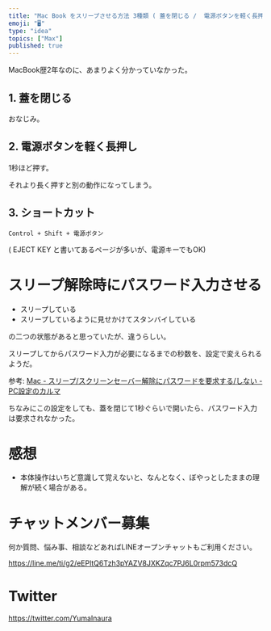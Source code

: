 ```yaml
---
title: "Mac Book をスリープさせる方法 3種類 ( 蓋を閉じる /  電源ボタンを軽く長押し  / ショートカット )"
emoji: "🖥"
type: "idea"
topics: ["Max"]
published: true
---
```


MacBook歴2年なのに、あまりよく分かっていなかった。

## 1. 蓋を閉じる

おなじみ。

## 2. 電源ボタンを軽く長押し

1秒ほど押す。

それより長く押すと別の動作になってしまう。

## 3. ショートカット

`Control + Shift + 電源ボタン` 

( EJECT KEY と書いてあるページが多いが、電源キーでもOK)

# スリープ解除時にパスワード入力させる

- スリープしている
- スリープしているように見せかけてスタンバイしている

の二つの状態があると思っていたが、違うらしい。

スリープしてからパスワード入力が必要になるまでの秒数を、設定で変えられるようだ。

参考: [Mac - スリープ/スクリーンセーバー解除にパスワードを要求する/しない - PC設定のカルマ](https://pc-karuma.net/mac-require-password-after-sleep-screensaver/)

ちなみにこの設定をしても、蓋を閉じて1秒ぐらいで開いたら、パスワード入力は要求されなかった。

# 感想

- 本体操作はいちど意識して覚えないと、なんとなく、ぼやっとしたままの理解が続く場合がある。








<!-- Update From Qiita API -->

# チャットメンバー募集


何か質問、悩み事、相談などあればLINEオープンチャットもご利用ください。

https://line.me/ti/g2/eEPltQ6Tzh3pYAZV8JXKZqc7PJ6L0rpm573dcQ





# Twitter


https://twitter.com/YumaInaura


<!-- Update From Qiita API -->


